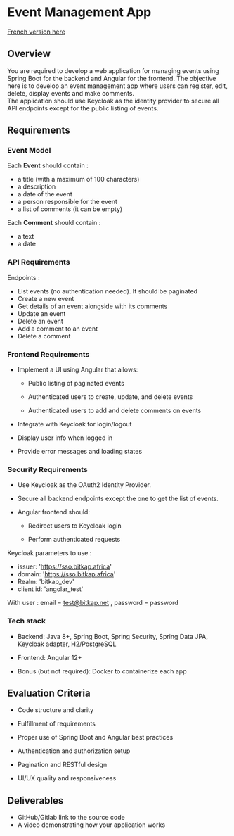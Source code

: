 # Event Management App

[French version here](ReadMe.fr.md)

## Overview

You are required to develop a web application for managing events using Spring Boot for the backend and Angular for the frontend. The objective here is to develop an event management app where users can register, edit, delete, display events and make comments.\
The application should use Keycloak as the identity provider to secure all API endpoints except for the public listing of events.

## Requirements

### Event Model

Each **Event** should contain :

* a title (with a maximum of 100 characters)
* a description
* a date of the event
* a person responsible for the event
* a list of comments (it can be empty)

Each **Comment** should contain :

* a text
* a date

### API Requirements

Endpoints :

* List events (no authentication needed). It should be paginated
* Create a new event
* Get details of an event alongside with its comments
* Update an event
* Delete an event
* Add a comment to an event
* Delete a comment

### Frontend Requirements

* Implement a UI using Angular that allows:
  
  * Public listing of paginated events

  * Authenticated users to create, update, and delete events
  
  * Authenticated users to add and delete comments on events

* Integrate with Keycloak for login/logout

* Display user info when logged in

* Provide error messages and loading states

### Security Requirements

* Use Keycloak as the OAuth2 Identity Provider.

* Secure all backend endpoints except the one to get the list of events.

* Angular frontend should:

  * Redirect users to Keycloak login

  * Perform authenticated requests

Keycloak parameters to use :

* issuer: 'https://sso.bitkap.africa'
* domain: 'https://sso.bitkap.africa'
* Realm: 'bitkap_dev'
* client id: 'angolar_test'
  
With user : email = test@bitkap.net , password = password  

### Tech stack

* Backend: Java 8+, Spring Boot, Spring Security, Spring Data JPA, Keycloak adapter, H2/PostgreSQL

* Frontend: Angular 12+

* Bonus (but not required): Docker to containerize each app

## Evaluation Criteria

* Code structure and clarity

* Fulfillment of requirements

* Proper use of Spring Boot and Angular best practices

* Authentication and authorization setup

* Pagination and RESTful design

* UI/UX quality and responsiveness

## Deliverables

* GitHub/Gitlab link to the source code
* A video demonstrating how your application works
